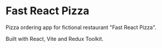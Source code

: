 # Fast React Pizza

Pizza ordering app for fictional restaurant "Fast React Pizza".

Built with React, Vite and Redux Toolkit.
